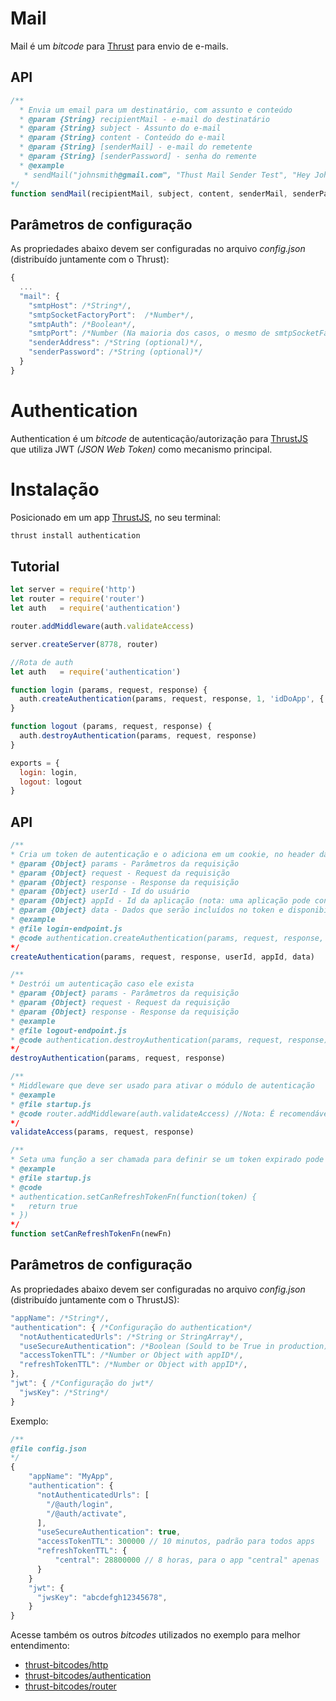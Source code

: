Mail
===============

Mail é um *bitcode* para [Thrust](https://gitlab.com/thrustjs/thrust-seed) para envio de e-mails.

## API

```javascript
/**
  * Envia um email para um destinatário, com assunto e conteúdo
  * @param {String} recipientMail - e-mail do destinatário
  * @param {String} subject - Assunto do e-mail
  * @param {String} content - Conteúdo do e-mail
  * @param {String} [senderMail] - e-mail do remetente
  * @param {String} [senderPassword] - senha do remente
  * @example
   * sendMail("johnsmith@gmail.com", "Thust Mail Sender Test", "Hey John, how're u?")
*/
function sendMail(recipientMail, subject, content, senderMail, senderPassword)
```

## Parâmetros de configuração
As propriedades abaixo devem ser configuradas no arquivo *config.json* (distribuído juntamente com o Thrust):

``` javascript
{
  ...
  "mail": {
    "smtpHost": /*String*/,
    "smtpSocketFactoryPort":  /*Number*/,
    "smtpAuth": /*Boolean*/,
    "smtpPort": /*Number (Na maioria dos casos, o mesmo de smtpSocketFactoryPort)*/,
    "senderAddress": /*String (optional)*/,
    "senderPassword": /*String (optional)*/
  }
}
```


Authentication
===============

Authentication é um *bitcode* de autenticação/autorização para [ThrustJS](https://github.com/thrustjs/thrust) que utiliza JWT *(JSON Web Token)* como mecanismo principal.

# Instalação

Posicionado em um app [ThrustJS](https://github.com/thrustjs/thrust), no seu terminal:

```bash
thrust install authentication
```

## Tutorial

```javascript
let server = require('http')
let router = require('router')
let auth   = require('authentication')

router.addMiddleware(auth.validateAccess)

server.createServer(8778, router)
```

```javascript
//Rota de auth
let auth   = require('authentication')

function login (params, request, response) {
  auth.createAuthentication(params, request, response, 1, 'idDoApp', { role: 'admin'})
}

function logout (params, request, response) {
  auth.destroyAuthentication(params, request, response)
}

exports = {
  login: login,
  logout: logout
}
```

## API

```javascript
/**
* Cria um token de autenticação e o adiciona em um cookie, no header da resposta
* @param {Object} params - Parâmetros da requisição
* @param {Object} request - Request da requisição
* @param {Object} response - Response da requisição
* @param {Object} userId - Id do usuário
* @param {Object} appId - Id da aplicação (nota: uma aplicação pode conter vários ids)
* @param {Object} data - Dados que serão incluídos no token e disponibilizados em 'request.userData'
* @example
* @file login-endpoint.js
* @code authentication.createAuthentication(params, request, response, 341, 'mobileApp1', {profile: 'admin'})
*/
createAuthentication(params, request, response, userId, appId, data)

/**
* Destrói um autenticação caso ele exista
* @param {Object} params - Parâmetros da requisição
* @param {Object} request - Request da requisição
* @param {Object} response - Response da requisição
* @example
* @file logout-endpoint.js
* @code authentication.destroyAuthentication(params, request, response)
*/
destroyAuthentication(params, request, response)

/**
* Middleware que deve ser usado para ativar o módulo de autenticação
* @example
* @file startup.js
* @code router.addMiddleware(auth.validateAccess) //Nota: É recomendável que seja o primeiro middleware da aplicação
*/
validateAccess(params, request, response)

/**
* Seta uma função a ser chamada para definir se um token expirado pode ser revalidado.
* @example
* @file startup.js
* @code
* authentication.setCanRefreshTokenFn(function(token) {
*   return true
* })
*/
function setCanRefreshTokenFn(newFn)
```

## Parâmetros de configuração
As propriedades abaixo devem ser configuradas no arquivo *config.json* (distribuído juntamente com o ThrustJS):

``` javascript
"appName": /*String*/,
"authentication": { /*Configuração do authentication*/
  "notAuthenticatedUrls": /*String or StringArray*/,
  "useSecureAuthentication": /*Boolean (Sould to be True in production)*/,
  "accessTokenTTL": /*Number or Object with appID*/,
  "refreshTokenTTL": /*Number or Object with appID*/,
},
"jwt": { /*Configuração do jwt*/
  "jwsKey": /*String*/
}
```

Exemplo:

```javascript
/**
@file config.json
*/
{
    "appName": "MyApp",
    "authentication": {
      "notAuthenticatedUrls": [
        "/@auth/login",
        "/@auth/activate",
      ],
      "useSecureAuthentication": true,
      "accessTokenTTL": 300000 // 10 minutos, padrão para todos apps
      "refreshTokenTTL": {
          "central": 28800000 // 8 horas, para o app "central" apenas
      }
    }
    "jwt": {
      "jwsKey": "abcdefgh12345678",
    }
}
```
Acesse também os outros *bitcodes* utilizados no exemplo para melhor entendimento:

- [thrust-bitcodes/http](https://github.com/thrust-bitcodes/http)
- [thrust-bitcodes/authentication](https://github.com/thrust-bitcodes/authentication)
- [thrust-bitcodes/router](https://github.com/thrust-bitcodes/router)

